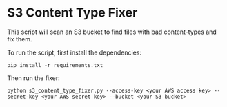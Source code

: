 # S3 Content Type Fixer #

This script will scan an S3 bucket to find files with bad content-types and
fix them.

To run the script, first install the dependencies:

    pip install -r requirements.txt

Then run the fixer:

    python s3_content_type_fixer.py --access-key <your AWS access key> --secret-key <your AWS secret key> --bucket <your S3 bucket>
